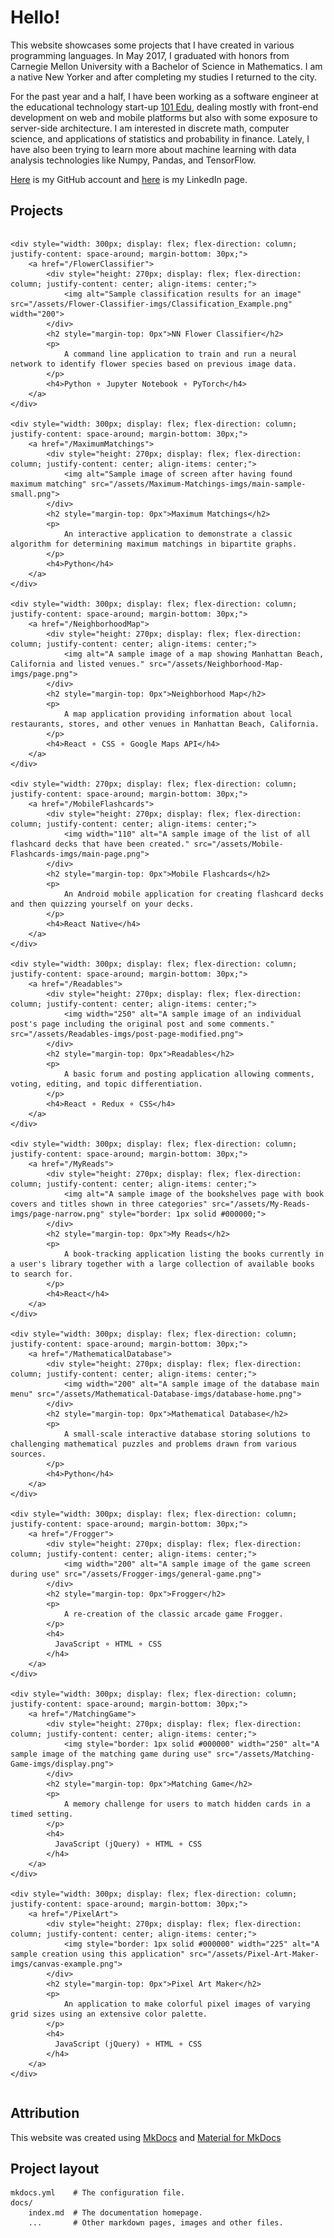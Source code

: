 # Hello!

This website showcases some projects that I have created in various programming languages.
In May 2017, I graduated with honors from Carnegie Mellon University with a Bachelor of Science in Mathematics. I am a native New Yorker and after completing my studies I returned to the city.

For the past year and a half, I have been working as a software engineer at the educational technology start-up <a href="https://101edu.co" target="\_blank">101 Edu</a>, dealing mostly with front-end development on web and mobile platforms but also with some exposure to server-side architecture. I am interested in discrete math, computer science, and applications of statistics and probability in finance. Lately, I have also been trying to learn more about machine learning with data analysis technologies like Numpy, Pandas, and TensorFlow.

[Here](https://github.com/wbchristerson) is my GitHub account and [here](https://www.linkedin.com/in/william-christerson/) is my LinkedIn page.

## Projects

<div style="display: flex; flex-direction: row; justify-content: space-around; flex-wrap: wrap;">

    <div style="width: 300px; display: flex; flex-direction: column; justify-content: space-around; margin-bottom: 30px;">
        <a href="/FlowerClassifier">
            <div style="height: 270px; display: flex; flex-direction: column; justify-content: center; align-items: center;">
                <img alt="Sample classification results for an image" src="/assets/Flower-Classifier-imgs/Classification_Example.png" width="200">
            </div>
            <h2 style="margin-top: 0px">NN Flower Classifier</h2>
            <p>
                A command line application to train and run a neural network to identify flower species based on previous image data.
            </p>
            <h4>Python ⚬ Jupyter Notebook ⚬ PyTorch</h4>
        </a>
    </div>

    <div style="width: 300px; display: flex; flex-direction: column; justify-content: space-around; margin-bottom: 30px;">
        <a href="/MaximumMatchings">
            <div style="height: 270px; display: flex; flex-direction: column; justify-content: center; align-items: center;">
                <img alt="Sample image of screen after having found maximum matching" src="/assets/Maximum-Matchings-imgs/main-sample-small.png">
            </div>
            <h2 style="margin-top: 0px">Maximum Matchings</h2>
            <p>
                An interactive application to demonstrate a classic algorithm for determining maximum matchings in bipartite graphs.
            </p>
            <h4>Python</h4>
        </a>
    </div>

    <div style="width: 300px; display: flex; flex-direction: column; justify-content: space-around; margin-bottom: 30px;">
        <a href="/NeighborhoodMap">
            <div style="height: 270px; display: flex; flex-direction: column; justify-content: center; align-items: center;">
                <img alt="A sample image of a map showing Manhattan Beach, California and listed venues." src="/assets/Neighborhood-Map-imgs/page.png">
            </div>
            <h2 style="margin-top: 0px">Neighborhood Map</h2>
            <p>
                A map application providing information about local restaurants, stores, and other venues in Manhattan Beach, California.
            </p>
            <h4>React ⚬ CSS ⚬ Google Maps API</h4>
        </a>
    </div>

    <div style="width: 270px; display: flex; flex-direction: column; justify-content: space-around; margin-bottom: 30px;">
        <a href="/MobileFlashcards">
            <div style="height: 270px; display: flex; flex-direction: column; justify-content: center; align-items: center;">
                <img width="110" alt="A sample image of the list of all flashcard decks that have been created." src="/assets/Mobile-Flashcards-imgs/main-page.png">
            </div>
            <h2 style="margin-top: 0px">Mobile Flashcards</h2>
            <p>
                An Android mobile application for creating flashcard decks and then quizzing yourself on your decks.
            </p>
            <h4>React Native</h4>
        </a>
    </div>

    <div style="width: 300px; display: flex; flex-direction: column; justify-content: space-around; margin-bottom: 30px;">
        <a href="/Readables">
            <div style="height: 270px; display: flex; flex-direction: column; justify-content: center; align-items: center;">
                <img width="250" alt="A sample image of an individual post's page including the original post and some comments." src="/assets/Readables-imgs/post-page-modified.png">
            </div>
            <h2 style="margin-top: 0px">Readables</h2>
            <p>
                A basic forum and posting application allowing comments, voting, editing, and topic differentiation.
            </p>
            <h4>React ⚬ Redux ⚬ CSS</h4>
        </a>
    </div>

    <div style="width: 300px; display: flex; flex-direction: column; justify-content: space-around; margin-bottom: 30px;">
        <a href="/MyReads">
            <div style="height: 270px; display: flex; flex-direction: column; justify-content: center; align-items: center;">
                <img alt="A sample image of the bookshelves page with book covers and titles shown in three categories" src="/assets/My-Reads-imgs/page-narrow.png" style="border: 1px solid #000000;">
            </div>
            <h2 style="margin-top: 0px">My Reads</h2>
            <p>
                A book-tracking application listing the books currently in a user's library together with a large collection of available books to search for.
            </p>
            <h4>React</h4>
        </a>
    </div>

    <div style="width: 300px; display: flex; flex-direction: column; justify-content: space-around; margin-bottom: 30px;">
        <a href="/MathematicalDatabase">
            <div style="height: 270px; display: flex; flex-direction: column; justify-content: center; align-items: center;">
                <img width="200" alt="A sample image of the database main menu" src="/assets/Mathematical-Database-imgs/database-home.png">
            </div>
            <h2 style="margin-top: 0px">Mathematical Database</h2>
            <p>
                A small-scale interactive database storing solutions to challenging mathematical puzzles and problems drawn from various sources.
            </p>
            <h4>Python</h4>
        </a>
    </div>

    <div style="width: 300px; display: flex; flex-direction: column; justify-content: space-around; margin-bottom: 30px;">
        <a href="/Frogger">
            <div style="height: 270px; display: flex; flex-direction: column; justify-content: center; align-items: center;">
                <img width="200" alt="A sample image of the game screen during use" src="/assets/Frogger-imgs/general-game.png">
            </div>
            <h2 style="margin-top: 0px">Frogger</h2>
            <p>
                A re-creation of the classic arcade game Frogger.
            </p>
            <h4>
              JavaScript ⚬ HTML ⚬ CSS
            </h4>
        </a>
    </div>

    <div style="width: 300px; display: flex; flex-direction: column; justify-content: space-around; margin-bottom: 30px;">
        <a href="/MatchingGame">
            <div style="height: 270px; display: flex; flex-direction: column; justify-content: center; align-items: center;">
                <img style="border: 1px solid #000000" width="250" alt="A sample image of the matching game during use" src="/assets/Matching-Game-imgs/display.png">
            </div>
            <h2 style="margin-top: 0px">Matching Game</h2>
            <p>
                A memory challenge for users to match hidden cards in a timed setting.
            </p>
            <h4>
              JavaScript (jQuery) ⚬ HTML ⚬ CSS
            </h4>
        </a>
    </div>

    <div style="width: 300px; display: flex; flex-direction: column; justify-content: space-around; margin-bottom: 30px;">
        <a href="/PixelArt">
            <div style="height: 270px; display: flex; flex-direction: column; justify-content: center; align-items: center;">
                <img style="border: 1px solid #000000" width="225" alt="A sample creation using this application" src="/assets/Pixel-Art-Maker-imgs/canvas-example.png">
            </div>
            <h2 style="margin-top: 0px">Pixel Art Maker</h2>
            <p>
                An application to make colorful pixel images of varying grid sizes using an extensive color palette.
            </p>
            <h4>
              JavaScript (jQuery) ⚬ HTML ⚬ CSS
            </h4>
        </a>
    </div>
</div>

## Attribution

This website was created using <a href="https://www.mkdocs.org/" target="\_blank">MkDocs</a> and <a href="https://squidfunk.github.io/mkdocs-material/" target="\_blank">Material for MkDocs</a>

## Project layout

    mkdocs.yml    # The configuration file.
    docs/
        index.md  # The documentation homepage.
        ...       # Other markdown pages, images and other files.
